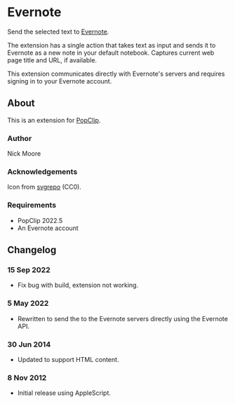 # Evernote

Send the selected text to [Evernote](https://evernote.com/).

The extension has a single action that takes text as input and sends it to Evernote as a new note in your default notebook. Captures current web page title and URL, if available.

This extension communicates directly with Evernote's servers and requires signing in to your Evernote account.

## About

This is an extension for [PopClip](https://www.popclip.app/).

### Author

Nick Moore

### Acknowledgements

Icon from [svgrepo](https://www.svgrepo.com/svg/24585/evernote) (CC0).

### Requirements

* PopClip 2022.5
* An Evernote account

## Changelog

### 15 Sep 2022

* Fix bug with build, extension not working.

### 5 May 2022

* Rewritten to send the to the Evernote servers directly using the Evernote API.

### 30 Jun 2014

* Updated to support HTML content.

### 8 Nov 2012

* Initial release using AppleScript.
